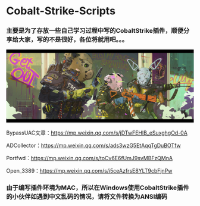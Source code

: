 # Cobalt-Strike-Scripts

### 主要是为了存放一些自己学习过程中写的CobaltStrike插件，顺便分享给大家，写的不是很好，各位将就用吧。。。

![back.jpg](img/back.jpg)

BypassUAC文章：https://mp.weixin.qq.com/s/jDTwFEHlB_eSuxghgOd-0A

ADCollector：https://mp.weixin.qq.com/s/ads3wzG5EtAqqTgDuBOTfw

Portfwd：https://mp.weixin.qq.com/s/toCv6E6fUmJ9svMBFzQMnA

Open_3389：https://mp.weixin.qq.com/s/i5ceAzfrsE8YLT9cbFjnPw


### 由于编写插件环境为MAC，所以在Windows使用CobaltStrike插件的小伙伴如遇到中文乱码的情况，请将文件转换为ANSI编码
